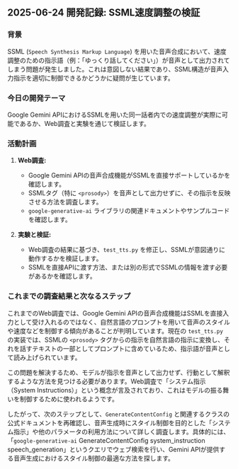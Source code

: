 ## 2025-06-24 開発記録: SSML速度調整の検証

### 背景

SSML (`Speech Synthesis Markup Language`) を用いた音声合成において、速度調整のための指示語（例：「ゆっくり話してください」）が音声として出力されてしまう問題が発生しました。これは意図しない結果であり、SSML構造が音声入力指示を適切に制御できるかどうかに疑問が生じています。

### 今日の開発テーマ

Google Gemini APIにおけるSSMLを用いた同一話者内での速度調整が実際に可能であるか、Web調査と実験を通じて検証します。

### 活動計画

1.  **Web調査:**
    *   Google Gemini APIの音声合成機能がSSMLを直接サポートしているかを確認します。
    *   SSMLタグ（特に `<prosody>`）を音声として出力せずに、その指示を反映させる方法を調査します。
    *   `google-generative-ai` ライブラリの関連ドキュメントやサンプルコードを確認します。

2.  **実験と検証:**
    *   Web調査の結果に基づき、`test_tts.py` を修正し、SSMLが意図通りに動作するかを検証します。
    *   SSMLを直接APIに渡す方法、または別の形式でSSMLの情報を渡す必要があるかを確認します。

### これまでの調査結果と次なるステップ

これまでのWeb調査では、Google Gemini APIの音声合成機能はSSMLを直接入力として受け入れるのではなく、自然言語のプロンプトを用いて音声のスタイルや速度などを制御する傾向があることが判明しています。現在の `test_tts.py` の実装では、SSMLの `<prosody>` タグからの指示を自然言語の指示に変換し、それを話すテキストの一部としてプロンプトに含めているため、指示語が音声として読み上げられています。

この問題を解決するため、モデルが指示を音声として出力せず、行動として解釈するような方法を見つける必要があります。Web調査で「システム指示（System Instructions）」という概念が言及されており、これはモデルの振る舞いを制御するために使われるようです。

したがって、次のステップとして、`GenerateContentConfig` と関連するクラスの公式ドキュメントを再確認し、音声生成時にスタイル制御を目的とした「システム指示」や他のパラメータの利用方法について詳しく調査します。具体的には、「`google-generative-ai` GenerateContentConfig system_instruction speech_generation」というクエリでウェブ検索を行い、Gemini APIが提供する音声生成におけるスタイル制御の最適な方法を探します。 